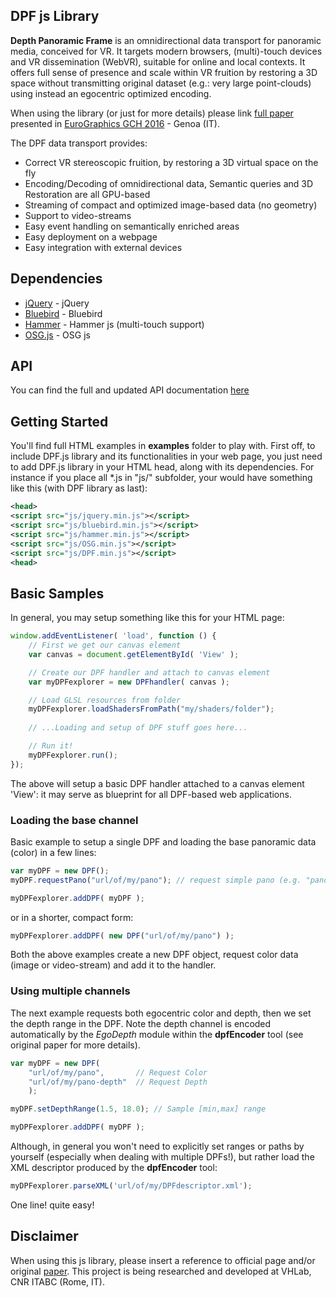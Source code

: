 ## DPF js Library

**Depth Panoramic Frame** is an omnidirectional data transport for panoramic media, conceived for VR. It targets modern browsers, (multi)-touch devices and VR dissemination (WebVR), suitable for online and local contexts. It offers full sense of presence and scale within VR fruition by restoring a 3D space without transmitting original dataset (e.g.: very large point-clouds) using instead an egocentric optimized encoding.

When using the library (or just for more details) please link [full paper](https://diglib.eg.org/handle/10.2312/gch20161380) presented in [EuroGraphics GCH 2016](http://gch2016.ge.imati.cnr.it/) - Genoa (IT).

The DPF data transport provides:
* Correct VR stereoscopic fruition, by restoring a 3D virtual space on the fly
* Encoding/Decoding of omnidirectional data, Semantic queries and 3D Restoration are all GPU-based
* Streaming of compact and optimized image-based data (no geometry)
* Support to video-streams
* Easy event handling on semantically enriched areas
* Easy deployment on a webpage
* Easy integration with external devices

## Dependencies

* [jQuery](https://jquery.com/) - jQuery
* [Bluebird](http://bluebirdjs.com/docs/getting-started.html) - Bluebird
* [Hammer](http://hammerjs.github.io/) - Hammer js (multi-touch support)
* [OSG.js](http://osgjs.org/) - OSG js

## API

You can find the full and updated API documentation [here](http://osiris.itabc.cnr.it/API/dpf/)

## Getting Started

You'll find full HTML examples in **examples** folder to play with. First off, to include DPF.js library and its functionalities in your web page, you just need to add DPF.js library in your HTML head, along with its dependencies. For instance if you place all *.js in "js/" subfolder, your would have something like this (with DPF library as last):

```xml
<head>
<script src="js/jquery.min.js"></script>
<script src="js/bluebird.min.js"></script>
<script src="js/hammer.min.js"></script>
<script src="js/OSG.min.js"></script>
<script src="js/DPF.min.js"></script>
<head>
```

## Basic Samples

In general, you may setup something like this for your HTML page:

```javascript
window.addEventListener( 'load', function () {
	// First we get our canvas element
	var canvas = document.getElementById( 'View' );

	// Create our DPF handler and attach to canvas element
	var myDPFexplorer = new DPFhandler( canvas );

	// Load GLSL resources from folder
	myDPFexplorer.loadShadersFromPath("my/shaders/folder");
	
	// ...Loading and setup of DPF stuff goes here...

	// Run it!
	myDPFexplorer.run();
});
```

The above will setup a basic DPF handler attached to a canvas element 'View': it may serve as blueprint for all DPF-based web applications.

### Loading the base channel

Basic example to setup a single DPF and loading the base panoramic data (color) in a few lines:

```javascript
var myDPF = new DPF();
myDPF.requestPano("url/of/my/pano"); // request simple pano (e.g. "pano1.jpg")

myDPFexplorer.addDPF( myDPF );
```

or in a shorter, compact form:

```javascript
myDPFexplorer.addDPF( new DPF("url/of/my/pano") );
```

Both the above examples create a new DPF object, request color data (image or video-stream) and add it to the handler.

### Using multiple channels

The next example requests both egocentric color and depth, then we set the depth range in the DPF. Note the depth channel is encoded automatically by the *EgoDepth* module within the **dpfEncoder** tool (see original paper for more details).

```javascript
var myDPF = new DPF(
	"url/of/my/pano",		// Request Color
	"url/of/my/pano-depth"	// Request Depth
	);

myDPF.setDepthRange(1.5, 18.0); // Sample [min,max] range

myDPFexplorer.addDPF( myDPF );
```

Although, in general you won't need to explicitly set ranges or paths by yourself (especially when dealing with multiple DPFs!), but rather load the XML descriptor produced by the **dpfEncoder** tool:

```javascript
myDPFexplorer.parseXML('url/of/my/DPFdescriptor.xml');
```

One line! quite easy!

## Disclaimer

When using this js library, please insert a reference to official page and/or original [paper](https://diglib.eg.org/handle/10.2312/gch20161380). This project is being researched and developed at VHLab, CNR ITABC (Rome, IT).
